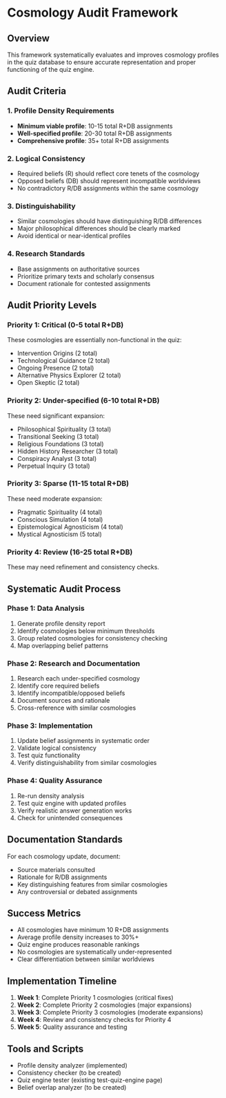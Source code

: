 # Cosmology Audit Framework

## Overview
This framework systematically evaluates and improves cosmology profiles in the quiz database to ensure accurate representation and proper functioning of the quiz engine.

## Audit Criteria

### 1. Profile Density Requirements
- **Minimum viable profile**: 10-15 total R+DB assignments
- **Well-specified profile**: 20-30 total R+DB assignments  
- **Comprehensive profile**: 35+ total R+DB assignments

### 2. Logical Consistency
- Required beliefs (R) should reflect core tenets of the cosmology
- Opposed beliefs (DB) should represent incompatible worldviews
- No contradictory R/DB assignments within the same cosmology

### 3. Distinguishability
- Similar cosmologies should have distinguishing R/DB differences
- Major philosophical differences should be clearly marked
- Avoid identical or near-identical profiles

### 4. Research Standards
- Base assignments on authoritative sources
- Prioritize primary texts and scholarly consensus
- Document rationale for contested assignments

## Audit Priority Levels

### Priority 1: Critical (0-5 total R+DB)
These cosmologies are essentially non-functional in the quiz:
- Intervention Origins (2 total)
- Technological Guidance (2 total)
- Ongoing Presence (2 total)
- Alternative Physics Explorer (2 total)
- Open Skeptic (2 total)

### Priority 2: Under-specified (6-10 total R+DB)
These need significant expansion:
- Philosophical Spirituality (3 total)
- Transitional Seeking (3 total)
- Religious Foundations (3 total)
- Hidden History Researcher (3 total)
- Conspiracy Analyst (3 total)
- Perpetual Inquiry (3 total)

### Priority 3: Sparse (11-15 total R+DB)
These need moderate expansion:
- Pragmatic Spirituality (4 total)
- Conscious Simulation (4 total)
- Epistemological Agnosticism (4 total)
- Mystical Agnosticism (5 total)

### Priority 4: Review (16-25 total R+DB)
These may need refinement and consistency checks.

## Systematic Audit Process

### Phase 1: Data Analysis
1. Generate profile density report
2. Identify cosmologies below minimum thresholds
3. Group related cosmologies for consistency checking
4. Map overlapping belief patterns

### Phase 2: Research and Documentation
1. Research each under-specified cosmology
2. Identify core required beliefs
3. Identify incompatible/opposed beliefs  
4. Document sources and rationale
5. Cross-reference with similar cosmologies

### Phase 3: Implementation
1. Update belief assignments in systematic order
2. Validate logical consistency
3. Test quiz functionality
4. Verify distinguishability from similar cosmologies

### Phase 4: Quality Assurance
1. Re-run density analysis
2. Test quiz engine with updated profiles
3. Verify realistic answer generation works
4. Check for unintended consequences

## Documentation Standards

For each cosmology update, document:
- Source materials consulted
- Rationale for R/DB assignments
- Key distinguishing features from similar cosmologies
- Any controversial or debated assignments

## Success Metrics

- All cosmologies have minimum 10 R+DB assignments
- Average profile density increases to 30%+
- Quiz engine produces reasonable rankings
- No cosmologies are systematically under-represented
- Clear differentiation between similar worldviews

## Implementation Timeline

1. **Week 1**: Complete Priority 1 cosmologies (critical fixes)
2. **Week 2**: Complete Priority 2 cosmologies (major expansions)
3. **Week 3**: Complete Priority 3 cosmologies (moderate expansions) 
4. **Week 4**: Review and consistency checks for Priority 4
5. **Week 5**: Quality assurance and testing

## Tools and Scripts

- Profile density analyzer (implemented)
- Consistency checker (to be created)
- Quiz engine tester (existing test-quiz-engine page)
- Belief overlap analyzer (to be created)